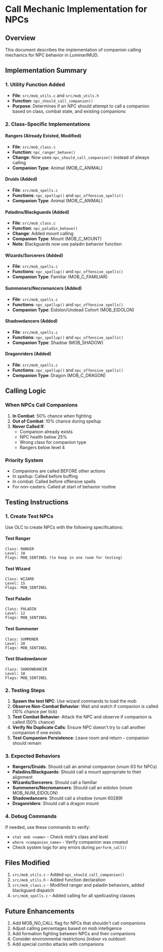 # Call Mechanic Implementation for NPCs

## Overview
This document describes the implementation of companion calling mechanics for NPC behavior in LuminariMUD.

## Implementation Summary

### 1. Utility Function Added
- **File**: `src/mob_utils.c` and `src/mob_utils.h`
- **Function**: `npc_should_call_companion()`
- **Purpose**: Determines if an NPC should attempt to call a companion based on class, combat state, and existing companions

### 2. Class-Specific Implementations

#### Rangers (Already Existed, Modified)
- **File**: `src/mob_class.c`
- **Function**: `npc_ranger_behave()`
- **Change**: Now uses `npc_should_call_companion()` instead of always calling
- **Companion Type**: Animal (MOB_C_ANIMAL)

#### Druids (Added)
- **File**: `src/mob_spells.c`
- **Functions**: `npc_spellup()` and `npc_offensive_spells()`
- **Companion Type**: Animal (MOB_C_ANIMAL)

#### Paladins/Blackguards (Added)
- **File**: `src/mob_class.c`
- **Function**: `npc_paladin_behave()`
- **Change**: Added mount calling
- **Companion Type**: Mount (MOB_C_MOUNT)
- **Note**: Blackguards now use paladin behavior function

#### Wizards/Sorcerers (Added)
- **File**: `src/mob_spells.c`
- **Functions**: `npc_spellup()` and `npc_offensive_spells()`
- **Companion Type**: Familiar (MOB_C_FAMILIAR)

#### Summoners/Necromancers (Added)
- **File**: `src/mob_spells.c`
- **Functions**: `npc_spellup()` and `npc_offensive_spells()`
- **Companion Type**: Eidolon/Undead Cohort (MOB_EIDOLON)

#### Shadowdancers (Added)
- **File**: `src/mob_spells.c`
- **Functions**: `npc_spellup()` and `npc_offensive_spells()`
- **Companion Type**: Shadow (MOB_SHADOW)

#### Dragonriders (Added)
- **File**: `src/mob_spells.c`
- **Functions**: `npc_spellup()` and `npc_offensive_spells()`
- **Companion Type**: Dragon (MOB_C_DRAGON)

## Calling Logic

### When NPCs Call Companions
1. **In Combat**: 50% chance when fighting
2. **Out of Combat**: 10% chance during spellup
3. **Never Called If**:
   - Companion already exists
   - NPC health below 25%
   - Wrong class for companion type
   - Rangers below level 4

### Priority System
- Companions are called BEFORE other actions
- In spellup: Called before buffing
- In combat: Called before offensive spells
- For non-casters: Called at start of behavior routine

## Testing Instructions

### 1. Create Test NPCs
Use OLC to create NPCs with the following specifications:

#### Test Ranger
```
Class: RANGER
Level: 10
Flags: MOB_SENTINEL (to keep in one room for testing)
```

#### Test Wizard
```
Class: WIZARD
Level: 15
Flags: MOB_SENTINEL
```

#### Test Paladin
```
Class: PALADIN
Level: 12
Flags: MOB_SENTINEL
```

#### Test Summoner
```
Class: SUMMONER
Level: 20
Flags: MOB_SENTINEL
```

#### Test Shadowdancer
```
Class: SHADOWDANCER
Level: 18
Flags: MOB_SENTINEL
```

### 2. Testing Steps

1. **Spawn the test NPC**: Use wizard commands to load the mob
2. **Observe Non-Combat Behavior**: Wait and watch if companion is called (10% chance per tick)
3. **Test Combat Behavior**: Attack the NPC and observe if companion is called (50% chance)
4. **Verify No Duplicate Calls**: Ensure NPC doesn't try to call another companion if one exists
5. **Test Companion Persistence**: Leave room and return - companion should remain

### 3. Expected Behaviors

- **Rangers/Druids**: Should call an animal companion (vnum 63 for NPCs)
- **Paladins/Blackguards**: Should call a mount appropriate to their alignment
- **Wizards/Sorcerers**: Should call a familiar
- **Summoners/Necromancers**: Should call an eidolon (vnum MOB_NUM_EIDOLON)
- **Shadowdancers**: Should call a shadow (vnum 60289)
- **Dragonriders**: Should call a dragon mount

### 4. Debug Commands
If needed, use these commands to verify:
- `stat mob <name>` - Check mob's class and level
- `where <companion_name>` - Verify companion was created
- Check system logs for any errors during `perform_call()`

## Files Modified
1. `src/mob_utils.c` - Added `npc_should_call_companion()`
2. `src/mob_utils.h` - Added function declaration
3. `src/mob_class.c` - Modified ranger and paladin behaviors, added blackguard dispatch
4. `src/mob_spells.c` - Added calling for all spellcasting classes

## Future Enhancements
1. Add MOB_NO_CALL flag for NPCs that shouldn't call companions
2. Adjust calling percentages based on mob intelligence
3. Add formation fighting between NPCs and their companions
4. Consider environmental restrictions (indoor vs outdoor)
5. Add special combo attacks with companions